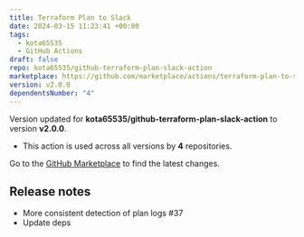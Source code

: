 ```yaml
---
title: Terraform Plan to Slack
date: 2024-03-15 11:23:41 +00:00
tags:
  - kota65535
  - GitHub Actions
draft: false
repo: kota65535/github-terraform-plan-slack-action
marketplace: https://github.com/marketplace/actions/terraform-plan-to-slack
version: v2.0.0
dependentsNumber: "4"
---
```



Version updated for **kota65535/github-terraform-plan-slack-action** to version **v2.0.0**.
- This action is used across all versions by **4** repositories.

Go to the [GitHub Marketplace](https://github.com/marketplace/actions/terraform-plan-to-slack) to find the latest changes.

## Release notes

- More consistent detection of plan logs #37
- Update deps
